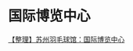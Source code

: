 # 国际博览中心

[【整理】苏州羽毛球馆：国际博览中心](https://www.crifan.com/suzhou_badminton_court_international_expo_center/)